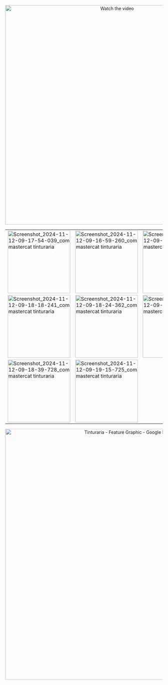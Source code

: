 
<div align="center">
  <a href="https://www.youtube.com/watch?v=cgjj337HBmc">
    <img src="https://github.com/user-attachments/assets/926f9a94-bef4-405d-ad24-120b73605f29" alt="Watch the video" width="700">
  </a>
  <table style="border: none;">
    <tr>
      <td style="border: none;"><img src="https://github.com/user-attachments/assets/3c949f3e-614f-47fb-8d7d-ec2e3259dd14" alt="Screenshot_2024-11-12-09-17-54-039_com mastercat tinturaria" width="200"></td>
      <td style="border: none;"><img src="https://github.com/user-attachments/assets/a120bda9-4843-480e-8e73-eaf205b1f1f3" alt="Screenshot_2024-11-12-09-16-59-260_com mastercat tinturaria" width="200"></td>
      <td style="border: none;"><img src="https://github.com/user-attachments/assets/bc154a07-b424-4e08-8749-6d1e89b772c5" alt="Screenshot_2024-11-12-09-18-13-347_com mastercat tinturaria" width="200"></td>
    </tr>
    <tr>
      <td style="border: none;"><img src="https://github.com/user-attachments/assets/d6d2e631-fac7-4760-b236-13f56cab1581" alt="Screenshot_2024-11-12-09-18-18-241_com mastercat tinturaria" width="200"></td>
      <td style="border: none;"><img src="https://github.com/user-attachments/assets/1fe6b84a-f3d9-42d4-817d-a2da02ab6319" alt="Screenshot_2024-11-12-09-18-24-362_com mastercat tinturaria" width="200"></td>
      <td style="border: none;"><img src="https://github.com/user-attachments/assets/b012822f-5d5d-4289-8259-d7065948750c" alt="Screenshot_2024-11-12-09-18-32-380_com mastercat tinturaria" width="200"></td>
    </tr>
    <tr>
      <td style="border: none;"><img src="https://github.com/user-attachments/assets/bb9f078a-46a0-4442-923a-a4b3acbffb52" alt="Screenshot_2024-11-12-09-18-39-728_com mastercat tinturaria" width="200"></td>
      <td style="border: none;"><img src="https://github.com/user-attachments/assets/16989ab3-e4c1-4824-a850-0d2ed82dabaa" alt="Screenshot_2024-11-12-09-19-15-725_com mastercat tinturaria" width="200"></td>
    </tr>
  </table>
  <img src="https://github.com/user-attachments/assets/0e7ca109-d018-48e9-9643-5ec17cd812b7" alt="Tinturaria - Feature Graphic - Google Play - V2" width="800">
</div>

